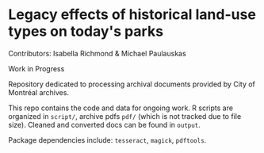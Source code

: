 # Legacy effects of historical land-use types on today's parks
Contributors: Isabella Richmond & Michael Paulauskas

Work in Progress

Repository dedicated to processing archival documents provided by City of Montréal archives. 


This repo contains the code and data for ongoing work. R scripts are organized in `script/`, archive pdfs `pdf/` (which is not tracked due to file size). Cleaned and converted docs can be found in `output`.

Package dependencies include: `tesseract`, `magick`, `pdftools`.
